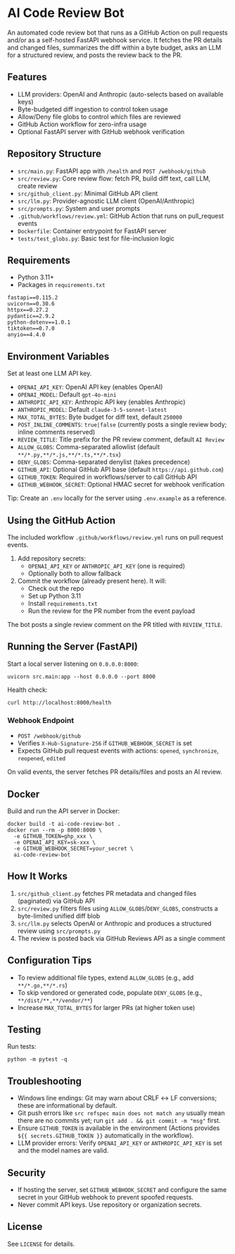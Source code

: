 # AI Code Review Bot

An automated code review bot that runs as a GitHub Action on pull requests and/or as a self-hosted FastAPI webhook service. It fetches the PR details and changed files, summarizes the diff within a byte budget, asks an LLM for a structured review, and posts the review back to the PR.

## Features

- LLM providers: OpenAI and Anthropic (auto-selects based on available keys)
- Byte-budgeted diff ingestion to control token usage
- Allow/Deny file globs to control which files are reviewed
- GitHub Action workflow for zero-infra usage
- Optional FastAPI server with GitHub webhook verification

## Repository Structure

- `src/main.py`: FastAPI app with `/health` and `POST /webhook/github`
- `src/review.py`: Core review flow: fetch PR, build diff text, call LLM, create review
- `src/github_client.py`: Minimal GitHub API client
- `src/llm.py`: Provider-agnostic LLM client (OpenAI/Anthropic)
- `src/prompts.py`: System and user prompts
- `.github/workflows/review.yml`: GitHub Action that runs on pull_request events
- `Dockerfile`: Container entrypoint for FastAPI server
- `tests/test_globs.py`: Basic test for file-inclusion logic

## Requirements

- Python 3.11+
- Packages in `requirements.txt`

```
fastapi==0.115.2
uvicorn==0.30.6
httpx==0.27.2
pydantic==2.9.2
python-dotenv==1.0.1
tiktoken==0.7.0
anyio==4.4.0
```

## Environment Variables

Set at least one LLM API key.

- `OPENAI_API_KEY`: OpenAI API key (enables OpenAI)
- `OPENAI_MODEL`: Default `gpt-4o-mini`
- `ANTHROPIC_API_KEY`: Anthropic API key (enables Anthropic)
- `ANTHROPIC_MODEL`: Default `claude-3-5-sonnet-latest`
- `MAX_TOTAL_BYTES`: Byte budget for diff text, default `250000`
- `POST_INLINE_COMMENTS`: `true|false` (currently posts a single review body; inline comments reserved)
- `REVIEW_TITLE`: Title prefix for the PR review comment, default `AI Review`
- `ALLOW_GLOBS`: Comma-separated allowlist (default `**/*.py,**/*.js,**/*.ts,**/*.tsx`)
- `DENY_GLOBS`: Comma-separated denylist (takes precedence)
- `GITHUB_API`: Optional GitHub API base (default `https://api.github.com`)
- `GITHUB_TOKEN`: Required in workflows/server to call GitHub API
- `GITHUB_WEBHOOK_SECRET`: Optional HMAC secret for webhook verification

Tip: Create an `.env` locally for the server using `.env.example` as a reference.

## Using the GitHub Action

The included workflow `.github/workflows/review.yml` runs on pull request events.

1) Add repository secrets:
   - `OPENAI_API_KEY` or `ANTHROPIC_API_KEY` (one is required)
   - Optionally both to allow fallback
2) Commit the workflow (already present here). It will:
   - Check out the repo
   - Set up Python 3.11
   - Install `requirements.txt`
   - Run the review for the PR number from the event payload

The bot posts a single review comment on the PR titled with `REVIEW_TITLE`.

## Running the Server (FastAPI)

Start a local server listening on `0.0.0.0:8000`:

```
uvicorn src.main:app --host 0.0.0.0 --port 8000
```

Health check:

```
curl http://localhost:8000/health
```

### Webhook Endpoint

- `POST /webhook/github`
- Verifies `X-Hub-Signature-256` if `GITHUB_WEBHOOK_SECRET` is set
- Expects GitHub pull request events with actions: `opened`, `synchronize`, `reopened`, `edited`

On valid events, the server fetches PR details/files and posts an AI review.

## Docker

Build and run the API server in Docker:

```
docker build -t ai-code-review-bot .
docker run --rm -p 8000:8000 \
  -e GITHUB_TOKEN=ghp_xxx \
  -e OPENAI_API_KEY=sk-xxx \
  -e GITHUB_WEBHOOK_SECRET=your_secret \
  ai-code-review-bot
```

## How It Works

1. `src/github_client.py` fetches PR metadata and changed files (paginated) via GitHub API
2. `src/review.py` filters files using `ALLOW_GLOBS`/`DENY_GLOBS`, constructs a byte-limited unified diff blob
3. `src/llm.py` selects OpenAI or Anthropic and produces a structured review using `src/prompts.py`
4. The review is posted back via GitHub Reviews API as a single comment

## Configuration Tips

- To review additional file types, extend `ALLOW_GLOBS` (e.g., add `**/*.go,**/*.rs`)
- To skip vendored or generated code, populate `DENY_GLOBS` (e.g., `**/dist/**,**/vendor/**`)
- Increase `MAX_TOTAL_BYTES` for larger PRs (at higher token use)

## Testing

Run tests:

```
python -m pytest -q
```

## Troubleshooting

- Windows line endings: Git may warn about CRLF ↔ LF conversions; these are informational by default.
- Git push errors like `src refspec main does not match any` usually mean there are no commits yet; run `git add . && git commit -m "msg"` first.
- Ensure `GITHUB_TOKEN` is available in the environment (Actions provides `${{ secrets.GITHUB_TOKEN }}` automatically in the workflow).
- LLM provider errors: Verify `OPENAI_API_KEY` or `ANTHROPIC_API_KEY` is set and the model names are valid.

## Security

- If hosting the server, set `GITHUB_WEBHOOK_SECRET` and configure the same secret in your GitHub webhook to prevent spoofed requests.
- Never commit API keys. Use repository or organization secrets.

## License

See `LICENSE` for details.